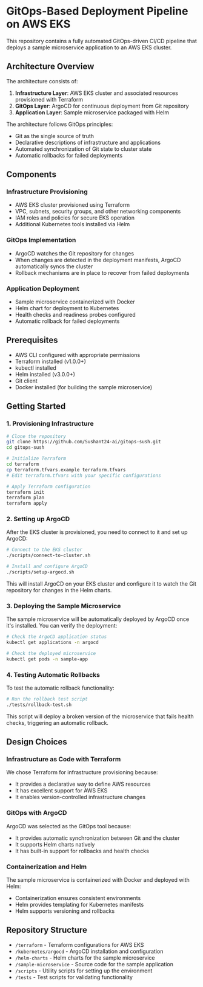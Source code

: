 # GitOps-Based Deployment Pipeline on AWS EKS

This repository contains a fully automated GitOps-driven CI/CD pipeline that deploys a sample microservice application to an AWS EKS cluster.

## Architecture Overview

The architecture consists of:

1. **Infrastructure Layer**: AWS EKS cluster and associated resources provisioned with Terraform
2. **GitOps Layer**: ArgoCD for continuous deployment from Git repository
3. **Application Layer**: Sample microservice packaged with Helm

The architecture follows GitOps principles:
- Git as the single source of truth
- Declarative descriptions of infrastructure and applications
- Automated synchronization of Git state to cluster state
- Automatic rollbacks for failed deployments

## Components

### Infrastructure Provisioning

- AWS EKS cluster provisioned using Terraform
- VPC, subnets, security groups, and other networking components
- IAM roles and policies for secure EKS operation
- Additional Kubernetes tools installed via Helm

### GitOps Implementation

- ArgoCD watches the Git repository for changes
- When changes are detected in the deployment manifests, ArgoCD automatically syncs the cluster
- Rollback mechanisms are in place to recover from failed deployments

### Application Deployment

- Sample microservice containerized with Docker
- Helm chart for deployment to Kubernetes
- Health checks and readiness probes configured
- Automatic rollback for failed deployments

## Prerequisites

- AWS CLI configured with appropriate permissions
- Terraform installed (v1.0.0+)
- kubectl installed
- Helm installed (v3.0.0+)
- Git client
- Docker installed (for building the sample microservice)

## Getting Started

### 1. Provisioning Infrastructure

```bash
# Clone the repository
git clone https://github.com/Sushant24-ai/gitops-sush.git
cd gitops-sush

# Initialize Terraform
cd terraform
cp terraform.tfvars.example terraform.tfvars
# Edit terraform.tfvars with your specific configurations

# Apply Terraform configuration
terraform init
terraform plan
terraform apply
```

### 2. Setting up ArgoCD

After the EKS cluster is provisioned, you need to connect to it and set up ArgoCD:

```bash
# Connect to the EKS cluster
./scripts/connect-to-cluster.sh

# Install and configure ArgoCD
./scripts/setup-argocd.sh
```

This will install ArgoCD on your EKS cluster and configure it to watch the Git repository for changes in the Helm charts.

### 3. Deploying the Sample Microservice

The sample microservice will be automatically deployed by ArgoCD once it's installed. You can verify the deployment:

```bash
# Check the ArgoCD application status
kubectl get applications -n argocd

# Check the deployed microservice
kubectl get pods -n sample-app
```

### 4. Testing Automatic Rollbacks

To test the automatic rollback functionality:

```bash
# Run the rollback test script
./tests/rollback-test.sh
```

This script will deploy a broken version of the microservice that fails health checks, triggering an automatic rollback.

## Design Choices

### Infrastructure as Code with Terraform

We chose Terraform for infrastructure provisioning because:
- It provides a declarative way to define AWS resources
- It has excellent support for AWS EKS
- It enables version-controlled infrastructure changes

### GitOps with ArgoCD

ArgoCD was selected as the GitOps tool because:
- It provides automatic synchronization between Git and the cluster
- It supports Helm charts natively
- It has built-in support for rollbacks and health checks

### Containerization and Helm

The sample microservice is containerized with Docker and deployed with Helm:
- Containerization ensures consistent environments
- Helm provides templating for Kubernetes manifests
- Helm supports versioning and rollbacks

## Repository Structure

- `/terraform` - Terraform configurations for AWS EKS
- `/kubernetes/argocd` - ArgoCD installation and configuration
- `/helm-charts` - Helm charts for the sample microservice
- `/sample-microservice` - Source code for the sample application
- `/scripts` - Utility scripts for setting up the environment
- `/tests` - Test scripts for validating functionality
